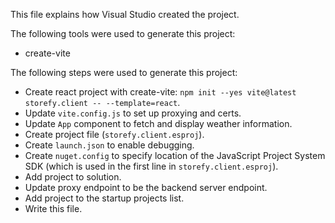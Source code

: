 This file explains how Visual Studio created the project.

The following tools were used to generate this project:
- create-vite

The following steps were used to generate this project:
- Create react project with create-vite: `npm init --yes vite@latest storefy.client -- --template=react`.
- Update `vite.config.js` to set up proxying and certs.
- Update `App` component to fetch and display weather information.
- Create project file (`storefy.client.esproj`).
- Create `launch.json` to enable debugging.
- Create `nuget.config` to specify location of the JavaScript Project System SDK (which is used in the first line in `storefy.client.esproj`).
- Add project to solution.
- Update proxy endpoint to be the backend server endpoint.
- Add project to the startup projects list.
- Write this file.
